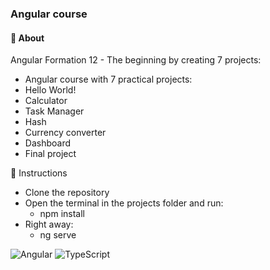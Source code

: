 ### Angular course

#### :open_book: About

Angular Formation 12 - The beginning by creating 7 projects:

- Angular course with 7 practical projects:
- Hello World!
- Calculator
- Task Manager
- Hash
- Currency converter
- Dashboard
- Final project

:bookmark_tabs: Instructions

-  Clone the repository
- Open the terminal in the projects folder and run:
  - npm install
- Right away:
  - ng serve

![Angular](https://img.shields.io/badge/angular-%23DD0031.svg?style=for-the-badge&logo=angular&logoColor=white)
![TypeScript](https://img.shields.io/badge/typescript-%23007ACC.svg?style=for-the-badge&logo=typescript&logoColor=white)






